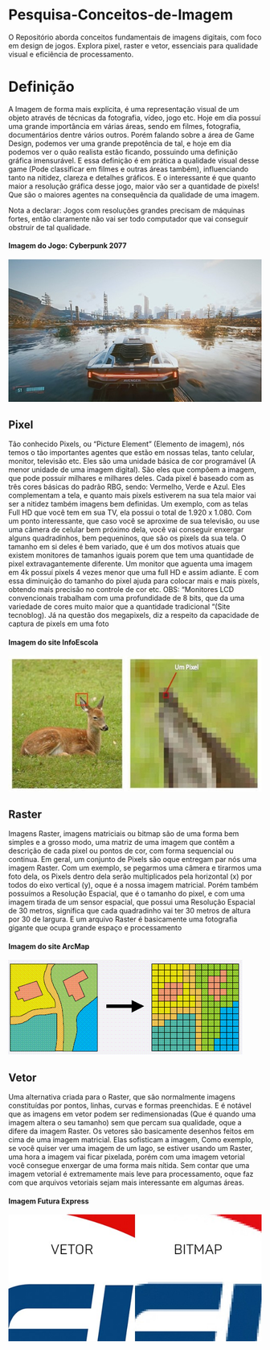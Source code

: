 # Pesquisa-Conceitos-de-Imagem
O Repositório aborda conceitos fundamentais de imagens digitais, com foco em design de jogos. Explora pixel, raster e vetor, essenciais para qualidade visual e eficiência de processamento.

<h1 align="left"> Definição</h1>

<p> A Imagem de forma mais explícita, é uma representação visual de um objeto através de técnicas da fotografia, vídeo, jogo etc. Hoje em dia possuí uma grande importância em várias áreas, sendo em filmes, fotografia, documentários dentre vários outros.
Porém falando sobre a área de Game Design, podemos ver uma grande prepotência de tal, e hoje em dia podemos ver o quão realista estão ficando, possuindo uma definição gráfica imensurável.
E essa definição é em prática a qualidade visual desse game (Pode classificar em filmes e outras áreas também), influenciando tanto na nitidez, clareza e detalhes gráficos. E o interessante é que quanto maior a resolução gráfica desse jogo, maior vão ser a quantidade de pixels! Que são o maiores agentes na consequência da qualidade de uma imagem.

Nota a declarar: Jogos com resoluções grandes precisam de máquinas fortes, então claramente não vai ser todo computador que vai conseguir obstruir de tal qualidade.
</p>

<h4>Imagem do Jogo: Cyberpunk 2077</h4>
<img src="Imagem1.jpg">

<h2>Pixel</h2>
<p>Tão conhecido Pixels, ou “Picture Element” (Elemento de imagem), nós temos o tão importantes agentes que estão em nossas telas, tanto celular, monitor, televisão etc. Eles são uma unidade básica de cor programável (A menor unidade de uma imagem digital). 
São eles que compõem a imagem, que pode possuir milhares e milhares deles. Cada pixel é baseado com as três cores básicas do padrão RBG, sendo: Vermelho, Verde e Azul. Eles complementam a tela, e quanto mais pixels estiverem na sua tela maior vai ser a nitidez também imagens bem definidas. 
Um exemplo, com as telas Full HD que você tem em sua TV, ela possui o total de 1.920 x 1.080. Com um ponto interessante, que caso você se aproxime de sua televisão, ou use uma câmera de celular bem próximo dela, você vai conseguir enxergar alguns quadradinhos, bem pequeninos, que são os pixels da sua tela.
O tamanho em si deles é bem variado, que é um dos motivos atuais que existem monitores de tamanhos iguais porem que tem uma quantidade de pixel extravagantemente diferente. Um monitor que aguenta uma imagem em 4k possuí pixels 4 vezes menor que uma full HD e assim adiante. E com essa diminuição do tamanho do pixel ajuda para colocar mais e mais pixels, obtendo mais precisão no controle de cor etc.
OBS: “Monitores LCD convencionais trabalham com uma profundidade de 8 bits, que da uma variedade de cores muito maior que a quantidade tradicional “(Site tecnoblog).
Já na questão dos megapixels, diz a respeito da capacidade de captura de pixels em uma foto
</p>
<h4>Imagem do site InfoEscola</h4>
<img src="Imagem2.jpg">

<h2>Raster</h2>
<p>Imagens Raster, imagens matriciais ou bitmap são de uma forma bem simples e a grosso modo, uma matriz de uma imagem que contêm a descrição de cada pixel ou pontos de cor, com forma sequencial ou continua.
Em geral, um conjunto de Pixels são oque entregam par nós uma imagem Raster. Com um exemplo, se pegarmos uma câmera e tirarmos uma foto dela, os Pixels dentro dela serão multiplicados pela horizontal (x) por todos do eixo vertical (y), oque é a nossa imagem matricial.
Porém também possuímos a Resolução Espacial, que é o tamanho do pixel, e com uma imagem tirada de um sensor espacial, que possui uma Resolução Espacial de 30 metros, significa que cada quadradinho vai ter 30 metros de altura por 30 de largura.
E um arquivo Raster é basicamente uma fotografia gigante que ocupa grande espaço e processamento 

</p>
<h4>Imagem do site ArcMap </h4>
<img src="Imagem3.gif">

<h2>Vetor</h2>
<p>Uma alternativa criada para o Raster, que são normalmente imagens constituídas por pontos, linhas, curvas e formas preenchidas. E é notável que as imagens em vetor podem ser redimensionadas (Que é quando uma imagem altera o seu tamanho) sem que percam sua qualidade, oque a difere da imagem Raster.
Os vetores são basicamente desenhos feitos em cima de uma imagem matricial. Elas sofisticam a imagem, 
Como exemplo, se você quiser ver uma imagem de um lago, se estiver usando um Raster, uma hora a imagem vai ficar pixelada, porém com uma imagem vetorial você consegue enxergar de uma forma mais nítida.
Sem contar que uma imagem vetorial é extremamente mais leve para processamento, oque faz com que arquivos vetoriais sejam mais interessante em algumas áreas.
</p>

<h4>Imagem Futura Express</h4>
<img src="Imagem4.jpg">
